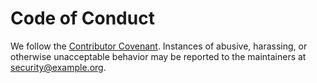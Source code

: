 # Code of Conduct

We follow the [Contributor Covenant](https://www.contributor-covenant.org/version/2/1/code_of_conduct/).
Instances of abusive, harassing, or otherwise unacceptable behavior may be reported to the maintainers at <security@example.org>.
